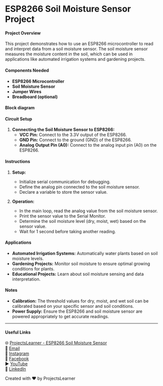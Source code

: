 # ESP8266 Soil Moisture Sensor Project

#### Project Overview
This project demonstrates how to use an ESP8266 microcontroller to read and interpret data from a soil moisture sensor. The soil moisture sensor measures the moisture content in the soil, which can be used in applications like automated irrigation systems and gardening projects.

#### Components Needed
- **ESP8266 Microcontroller**
- **Soil Moisture Sensor**
- **Jumper Wires**
- **Breadboard (optional)**

#### Block diagram


#### Circuit Setup
1. **Connecting the Soil Moisture Sensor to ESP8266:**
   - **VCC Pin:** Connect to the 3.3V output of the ESP8266.
   - **GND Pin:** Connect to the ground (GND) of the ESP8266.
   - **Analog Output Pin (A0):** Connect to the analog input pin (A0) on the ESP8266.

#### Instructions
1. **Setup:**
   - Initialize serial communication for debugging.
   - Define the analog pin connected to the soil moisture sensor.
   - Declare a variable to store the sensor value.

2. **Operation:**
   - In the main loop, read the analog value from the soil moisture sensor.
   - Print the sensor value to the Serial Monitor.
   - Determine the soil moisture level (dry, moist, wet) based on the sensor value.
   - Wait for 1 second before taking another reading.

#### Applications
- **Automated Irrigation Systems:** Automatically water plants based on soil moisture levels.
- **Gardening Projects:** Monitor soil moisture to ensure optimal growing conditions for plants.
- **Educational Projects:** Learn about soil moisture sensing and data interpretation.

#### Notes
- **Calibration:** The threshold values for dry, moist, and wet soil can be calibrated based on your specific sensor and soil conditions.
- **Power Supply:** Ensure the ESP8266 and soil moisture sensor are powered appropriately to get accurate readings.

---

#### Useful Links
🌐 [ProjectsLearner - ESP8266 Soil Moisture Sensor](https://projectslearner.com/learn/esp8266-soil-moisture-sensor)  
📧 [Email](mailto:projectslearner@gmail.com)  
📸 [Instagram](https://www.instagram.com/projectslearner/)  
📘 [Facebook](https://www.facebook.com/projectslearner)  
▶️ [YouTube](https://www.youtube.com/@ProjectsLearner)  
📘 [LinkedIn](https://www.linkedin.com/in/projectslearner)

Created with ❤️ by ProjectsLearner